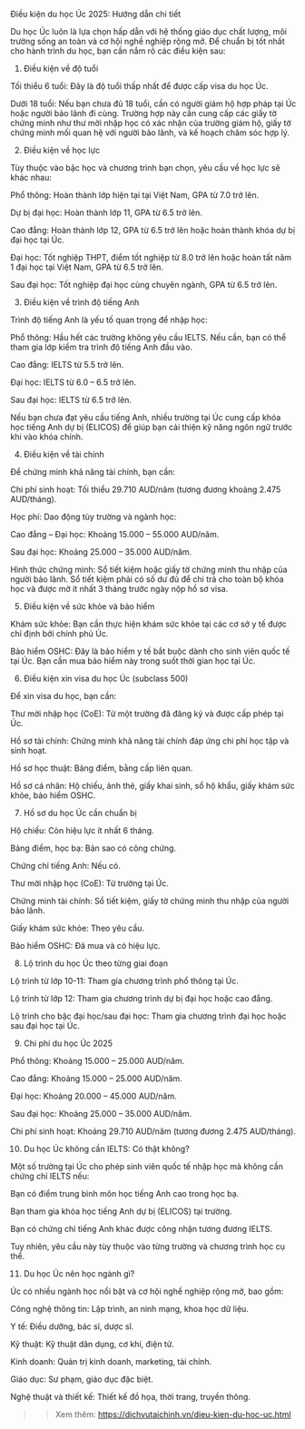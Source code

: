 Điều kiện du học Úc 2025: Hướng dẫn chi tiết

Du học Úc luôn là lựa chọn hấp dẫn với hệ thống giáo dục chất lượng, môi trường sống an toàn và cơ hội nghề nghiệp rộng mở. Để chuẩn bị tốt nhất cho hành trình du học, bạn cần nắm rõ các điều kiện sau:

1. Điều kiện về độ tuổi

Tối thiểu 6 tuổi: Đây là độ tuổi thấp nhất để được cấp visa du học Úc.

Dưới 18 tuổi: Nếu bạn chưa đủ 18 tuổi, cần có người giám hộ hợp pháp tại Úc hoặc người bảo lãnh đi cùng. Trường hợp này cần cung cấp các giấy tờ chứng minh như thư mời nhập học có xác nhận của trường giám hộ, giấy tờ chứng minh mối quan hệ với người bảo lãnh, và kế hoạch chăm sóc hợp lý.

2. Điều kiện về học lực

Tùy thuộc vào bậc học và chương trình bạn chọn, yêu cầu về học lực sẽ khác nhau:

Phổ thông: Hoàn thành lớp hiện tại tại Việt Nam, GPA từ 7.0 trở lên.

Dự bị đại học: Hoàn thành lớp 11, GPA từ 6.5 trở lên.

Cao đẳng: Hoàn thành lớp 12, GPA từ 6.5 trở lên hoặc hoàn thành khóa dự bị đại học tại Úc.

Đại học: Tốt nghiệp THPT, điểm tốt nghiệp từ 8.0 trở lên hoặc hoàn tất năm 1 đại học tại Việt Nam, GPA từ 6.5 trở lên.

Sau đại học: Tốt nghiệp đại học cùng chuyên ngành, GPA từ 6.5 trở lên.

3. Điều kiện về trình độ tiếng Anh

Trình độ tiếng Anh là yếu tố quan trọng để nhập học:

Phổ thông: Hầu hết các trường không yêu cầu IELTS. Nếu cần, bạn có thể tham gia lớp kiểm tra trình độ tiếng Anh đầu vào.

Cao đẳng: IELTS từ 5.5 trở lên.

Đại học: IELTS từ 6.0 – 6.5 trở lên.

Sau đại học: IELTS từ 6.5 trở lên.

Nếu bạn chưa đạt yêu cầu tiếng Anh, nhiều trường tại Úc cung cấp khóa học tiếng Anh dự bị (ELICOS) để giúp bạn cải thiện kỹ năng ngôn ngữ trước khi vào khóa chính.

4. Điều kiện về tài chính

Để chứng minh khả năng tài chính, bạn cần:

Chi phí sinh hoạt: Tối thiểu 29.710 AUD/năm (tương đương khoảng 2.475 AUD/tháng).

Học phí: Dao động tùy trường và ngành học:

Cao đẳng – Đại học: Khoảng 15.000 – 55.000 AUD/năm.

Sau đại học: Khoảng 25.000 – 35.000 AUD/năm.

Hình thức chứng minh: Sổ tiết kiệm hoặc giấy tờ chứng minh thu nhập của người bảo lãnh. Sổ tiết kiệm phải có số dư đủ để chi trả cho toàn bộ khóa học và được mở ít nhất 3 tháng trước ngày nộp hồ sơ visa.

5. Điều kiện về sức khỏe và bảo hiểm

Khám sức khỏe: Bạn cần thực hiện khám sức khỏe tại các cơ sở y tế được chỉ định bởi chính phủ Úc.

Bảo hiểm OSHC: Đây là bảo hiểm y tế bắt buộc dành cho sinh viên quốc tế tại Úc. Bạn cần mua bảo hiểm này trong suốt thời gian học tại Úc.

6. Điều kiện xin visa du học Úc (subclass 500)

Để xin visa du học, bạn cần:

Thư mời nhập học (CoE): Từ một trường đã đăng ký và được cấp phép tại Úc.

Hồ sơ tài chính: Chứng minh khả năng tài chính đáp ứng chi phí học tập và sinh hoạt.

Hồ sơ học thuật: Bảng điểm, bằng cấp liên quan.

Hồ sơ cá nhân: Hộ chiếu, ảnh thẻ, giấy khai sinh, sổ hộ khẩu, giấy khám sức khỏe, bảo hiểm OSHC.

7. Hồ sơ du học Úc cần chuẩn bị

Hộ chiếu: Còn hiệu lực ít nhất 6 tháng.

Bảng điểm, học bạ: Bản sao có công chứng.

Chứng chỉ tiếng Anh: Nếu có.

Thư mời nhập học (CoE): Từ trường tại Úc.

Chứng minh tài chính: Sổ tiết kiệm, giấy tờ chứng minh thu nhập của người bảo lãnh.

Giấy khám sức khỏe: Theo yêu cầu.

Bảo hiểm OSHC: Đã mua và có hiệu lực.

8. Lộ trình du học Úc theo từng giai đoạn

Lộ trình từ lớp 10-11: Tham gia chương trình phổ thông tại Úc.

Lộ trình từ lớp 12: Tham gia chương trình dự bị đại học hoặc cao đẳng.

Lộ trình cho bậc đại học/sau đại học: Tham gia chương trình đại học hoặc sau đại học tại Úc.

9. Chi phí du học Úc 2025

Phổ thông: Khoảng 15.000 – 25.000 AUD/năm.

Cao đẳng: Khoảng 15.000 – 25.000 AUD/năm.

Đại học: Khoảng 20.000 – 45.000 AUD/năm.

Sau đại học: Khoảng 25.000 – 35.000 AUD/năm.

Chi phí sinh hoạt: Khoảng 29.710 AUD/năm (tương đương 2.475 AUD/tháng).

10. Du học Úc không cần IELTS: Có thật không?

Một số trường tại Úc cho phép sinh viên quốc tế nhập học mà không cần chứng chỉ IELTS nếu:

Bạn có điểm trung bình môn học tiếng Anh cao trong học bạ.

Bạn tham gia khóa học tiếng Anh dự bị (ELICOS) tại trường.

Bạn có chứng chỉ tiếng Anh khác được công nhận tương đương IELTS.

Tuy nhiên, yêu cầu này tùy thuộc vào từng trường và chương trình học cụ thể.

11. Du học Úc nên học ngành gì?

Úc có nhiều ngành học nổi bật và cơ hội nghề nghiệp rộng mở, bao gồm:

Công nghệ thông tin: Lập trình, an ninh mạng, khoa học dữ liệu.

Y tế: Điều dưỡng, bác sĩ, dược sĩ.

Kỹ thuật: Kỹ thuật dân dụng, cơ khí, điện tử.

Kinh doanh: Quản trị kinh doanh, marketing, tài chính.

Giáo dục: Sư phạm, giáo dục đặc biệt.

Nghệ thuật và thiết kế: Thiết kế đồ họa, thời trang, truyền thông.
>>Xem thêm: https://dichvutaichinh.vn/dieu-kien-du-hoc-uc.html
